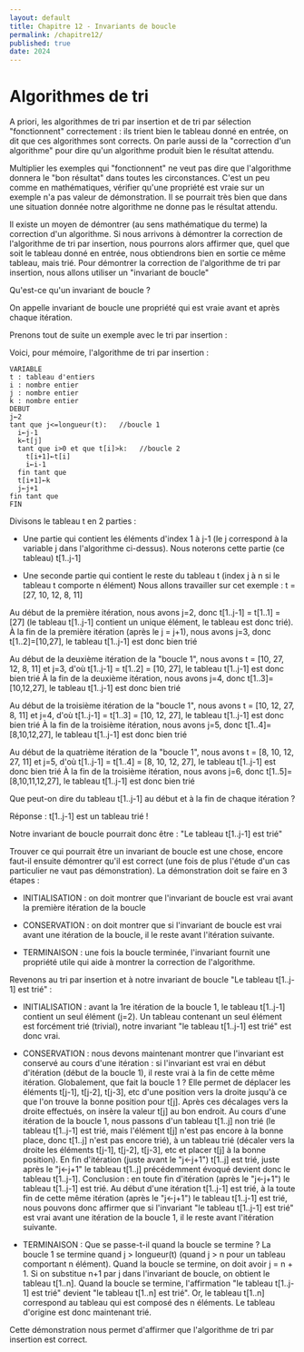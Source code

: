 ```yaml
---
layout: default
title: Chapitre 12 - Invariants de boucle
permalink: /chapitre12/
published: true
date: 2024
---
```


# Algorithmes de tri
A priori, les algorithmes de tri par insertion et de tri par sélection "fonctionnent" correctement : ils trient bien le tableau donné en entrée, on dit que ces algorithmes sont corrects. On parle aussi de la "correction d'un algorithme" pour dire qu'un algorithme produit bien le résultat attendu.

Multiplier les exemples qui "fonctionnent" ne veut pas dire que l'algorithme donnera le "bon résultat" dans toutes les circonstances. C'est un peu comme en mathématiques, vérifier qu'une propriété est vraie sur un exemple n'a pas valeur de démonstration. Il se pourrait très bien que dans une situation donnée notre algorithme ne donne pas le résultat attendu.

Il existe un moyen de démontrer (au sens mathématique du terme) la correction d'un algorithme. Si nous arrivons à démontrer la correction de l'algorithme de tri par insertion, nous pourrons alors affirmer que, quel que soit le tableau donné en entrée, nous obtiendrons bien en sortie ce même tableau, mais trié. Pour démontrer la correction de l'algorithme de tri par insertion, nous allons utiliser un "invariant de boucle"

Qu'est-ce qu'un invariant de boucle ?

On appelle invariant de boucle une propriété qui est vraie avant et après chaque itération.

Prenons tout de suite un exemple avec le tri par insertion :

Voici, pour mémoire, l'algorithme de tri par insertion :

```
VARIABLE
t : tableau d'entiers
i : nombre entier
j : nombre entier
k : nombre entier
DEBUT
j←2
tant que j<=longueur(t):   //boucle 1
  i←j-1
  k←t[j]
  tant que i>0 et que t[i]>k:   //boucle 2
    t[i+1]←t[i]
    i←i-1
  fin tant que
  t[i+1]←k
  j←j+1
fin tant que
FIN
```

Divisons le tableau t en 2 parties :

- Une partie qui contient les éléments d'index 1 à j-1 (le j correspond à la variable j dans l'algorithme ci-dessus). Nous noterons cette partie (ce tableau) t[1..j-1]

- Une seconde partie qui contient le reste du tableau t (index j à n si le tableau t comporte n élément)
Nous allons travailler sur cet exemple : t = [27, 10, 12, 8, 11]

Au début de la première itération, nous avons j=2, donc t[1..j-1] = t[1..1] = [27] (le tableau t[1..j-1] contient un unique élément, le tableau est donc trié). À la fin de la première itération (après le j = j+1), nous avons j=3, donc t[1..2]=[10,27], le tableau t[1..j-1] est donc bien trié

Au début de la deuxième itération de la "boucle 1", nous avons t = [10, 27, 12, 8, 11] et j=3, d'où t[1..j-1] = t[1..2] = [10, 27], le tableau t[1..j-1] est donc bien trié À la fin de la deuxième itération, nous avons j=4, donc t[1..3]=[10,12,27], le tableau t[1..j-1] est donc bien trié

Au début de la troisième itération de la "boucle 1", nous avons t = [10, 12, 27, 8, 11] et j=4, d'où t[1..j-1] = t[1..3] = [10, 12, 27], le tableau t[1..j-1] est donc bien trié À la fin de la troisième itération, nous avons j=5, donc t[1..4]=[8,10,12,27], le tableau t[1..j-1] est donc bien trié

Au début de la quatrième itération de la "boucle 1", nous avons t = [8, 10, 12, 27, 11] et j=5, d'où t[1..j-1] = t[1..4] = [8, 10, 12, 27], le tableau t[1..j-1] est donc bien trié À la fin de la troisième itération, nous avons j=6, donc t[1..5]=[8,10,11,12,27], le tableau t[1..j-1] est donc bien trié

Que peut-on dire du tableau t[1..j-1] au début et à la fin de chaque itération ?

Réponse : t[1..j-1] est un tableau trié !

Notre invariant de boucle pourrait donc être : "Le tableau t[1..j-1] est trié"

Trouver ce qui pourrait être un invariant de boucle est une chose, encore faut-il ensuite démontrer qu'il est correct (une fois de plus l'étude d'un cas particulier ne vaut pas démonstration). La démonstration doit se faire en 3 étapes :

- INITIALISATION : on doit montrer que l'invariant de boucle est vrai avant la première itération de la boucle

- CONSERVATION : on doit montrer que si l'invariant de boucle est vrai avant une itération de la boucle, il le reste avant l'itération suivante.

- TERMINAISON : une fois la boucle terminée, l'invariant fournit une propriété utile qui aide à montrer la correction de l'algorithme.

Revenons au tri par insertion et à notre invariant de boucle "Le tableau t[1..j-1] est trié" :

- INITIALISATION : avant la 1re itération de la boucle 1, le tableau t[1..j-1] contient un seul élément (j=2). Un tableau contenant un seul élément est forcément trié (trivial), notre invariant "le tableau t[1..j-1] est trié" est donc vrai.

- CONSERVATION : nous devons maintenant montrer que l'invariant est conservé au cours d'une itération : si l'invariant est vrai en début d'itération (début de la boucle 1), il reste vrai à la fin de cette même itération. Globalement, que fait la boucle 1 ? Elle permet de déplacer les éléments t[j-1], t[j-2], t[j-3], etc d'une position vers la droite jusqu'à ce que l'on trouve la bonne position pour t[j]. Après ces décalages vers la droite effectués, on insère la valeur t[j] au bon endroit. Au cours d'une itération de la boucle 1, nous passons d'un tableau t[1..j] non trié (le tableau t[1..j-1] est trié, mais l'élément t[j] n'est pas encore à la bonne place, donc t[1..j] n'est pas encore trié), à un tableau trié (décaler vers la droite les éléments t[j-1], t[j-2], t[j-3], etc et placer t[j] à la bonne position). En fin d'itération (juste avant le "j←j+1") t[1..j] est trié, juste après le "j←j+1" le tableau t[1..j] précédemment évoqué devient donc le tableau t[1..j-1]. Conclusion : en toute fin d'itération (après le "j←j+1") le tableau t[1..j-1] est trié. Au début d'une itération t[1..j-1] est trié, à la toute fin de cette même itération (après le "j←j+1") le tableau t[1..j-1] est trié, nous pouvons donc affirmer que si l'invariant "le tableau t[1..j-1] est trié" est vrai avant une itération de la boucle 1, il le reste avant l'itération suivante.

- TERMINAISON : Que se passe-t-il quand la boucle se termine ? La boucle 1 se termine quand j > longueur(t) (quand j > n pour un tableau comportant n élément). Quand la boucle se termine, on doit avoir j = n + 1. Si on substitue n+1 par j dans l'invariant de boucle, on obtient le tableau t[1..n]. Quand la boucle se termine, l'affirmation "le tableau t[1..j-1] est trié" devient "le tableau t[1..n] est trié". Or, le tableau t[1..n] correspond au tableau qui est composé des n éléments. Le tableau d'origine est donc maintenant trié.

Cette démonstration nous permet d'affirmer que l'algorithme de tri par insertion est correct.
